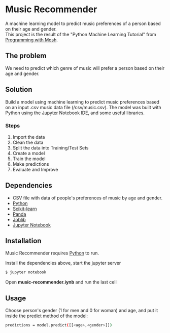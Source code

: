 # Music Recommender

A machine learning model to predict music preferences of a person based on their age and gender.<br/>
This project is the result of the "Python Machine Learning Tutorial" from [Programming with Mosh](https://www.youtube.com/c/programmingwithmosh).

## The problem

We need to predict which genre of music will prefer a person based on their age and gender.

## Solution

Build a model using machine learning to predict music preferences based on an input .csv music data file (/csv/music.csv). The model was built with Python using the [Jupyter](https://jupyter.org/) Notebook IDE, and some useful libraries.

### Steps

1. Import the data
2. Clean the data
3. Split the data into Training/Test Sets
4. Create a model
5. Train the model
6. Make predictions
7. Evaluate and Improve

## Dependencies

- CSV file with data of people's preferences of music by age and gender.
- [Python](https://www.python.org/)
- [Scikit-learn](https://scikit-learn.org/stable/)
- [Panda](https://pandas.pydata.org/)
- [Joblib](https://joblib.readthedocs.io/en/latest/)
- [Jupyter Notebook](https://jupyter.org/)

## Installation

Music Recommender requires [Python](https://www.python.org/) to run.

Install the dependencies above, start the jupyter server

```sh
$ jupyter notebook
```

Open **music-recommender.iynb** and run the last cell

## Usage

Choose person's gender (1 for men and 0 for woman) and age, and put it inside the predict method of the model:

```sh
predictions = model.predict([[<age>,<gender>]])
```
